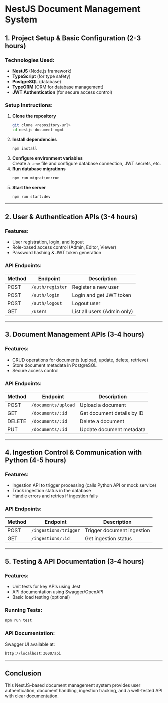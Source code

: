 # NestJS Document Management System

## 1. Project Setup & Basic Configuration (2-3 hours)

### Technologies Used:
- **NestJS** (Node.js framework)
- **TypeScript** (for type safety)
- **PostgreSQL** (database)
- **TypeORM** (ORM for database management)
- **JWT Authentication** (for secure access control)

### Setup Instructions:
1. **Clone the repository**  
   ```sh
   git clone <repository-url>
   cd nestjs-document-mgmt
   ```
2. **Install dependencies**  
   ```sh
   npm install
   ```
3. **Configure environment variables**  
   Create a `.env` file and configure database connection, JWT secrets, etc.
4. **Run database migrations**  
   ```sh
   npm run migration:run
   ```
5. **Start the server**  
   ```sh
   npm run start:dev
   ```

---

## 2. User & Authentication APIs (3-4 hours)

### Features:
- User registration, login, and logout
- Role-based access control (Admin, Editor, Viewer)
- Password hashing & JWT token generation

### API Endpoints:
| Method | Endpoint           | Description                  |
|--------|-------------------|------------------------------|
| POST   | `/auth/register`  | Register a new user         |
| POST   | `/auth/login`     | Login and get JWT token     |
| POST   | `/auth/logout`    | Logout user                 |
| GET    | `/users`          | List all users (Admin only) |

---

## 3. Document Management APIs (3-4 hours)

### Features:
- CRUD operations for documents (upload, update, delete, retrieve)
- Store document metadata in PostgreSQL
- Secure access control

### API Endpoints:
| Method | Endpoint            | Description                     |
|--------|--------------------|---------------------------------|
| POST   | `/documents/upload` | Upload a document              |
| GET    | `/documents/:id`    | Get document details by ID     |
| DELETE | `/documents/:id`    | Delete a document              |
| PUT    | `/documents/:id`    | Update document metadata       |

---

## 4. Ingestion Control & Communication with Python (4-5 hours)

### Features:
- Ingestion API to trigger processing (calls Python API or mock service)
- Track ingestion status in the database
- Handle errors and retries if ingestion fails

### API Endpoints:
| Method | Endpoint              | Description                           |
|--------|----------------------|--------------------------------------|
| POST   | `/ingestions/trigger` | Trigger document ingestion          |
| GET    | `/ingestions/:id`     | Get ingestion status                 |

---

## 5. Testing & API Documentation (3-4 hours)

### Features:
- Unit tests for key APIs using Jest
- API documentation using Swagger/OpenAPI
- Basic load testing (optional)

### Running Tests:
```sh
npm run test
```

### API Documentation:
Swagger UI available at:
```
http://localhost:3000/api
```

---

## Conclusion
This NestJS-based document management system provides user authentication, document handling, ingestion tracking, and a well-tested API with clear documentation.

